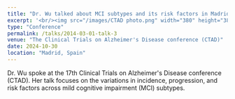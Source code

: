 ```yaml
---
title: "Dr. Wu talked about MCI subtypes and its risk factors in Madrid, Spain"
excerpt: '<br/><img src="/images/CTAD photo.png" width="380" height="380">'
type: "Conference"
permalink: /talks/2014-03-01-talk-3
venue: "The Clinical Trials on Alzheimer's Disease conference (CTAD)"
date: 2024-10-30
location: "Madrid, Spain"
---
```


Dr. Wu spoke at the 17th Clinical Trials on Alzheimer's Disease conference (CTAD). Her talk focuses on the variations in incidence, progression, and risk factors across mild cognitive impairment (MCI) subtypes.
